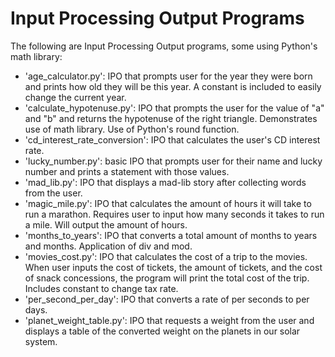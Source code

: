 # Input Processing Output Programs
The following are Input Processing Output programs, some using Python's math library:
- 'age_calculator.py': IPO that prompts user for the year they were born and prints how old they will be this year. A constant is included to easily change the current year.
- 'calculate_hypotenuse.py': IPO that prompts the user for the value of "a" and "b" and returns the hypotenuse of the right triangle. Demonstrates use of math library. Use of Python's round function.
- 'cd_interest_rate_conversion': IPO that calculates the user's CD interest rate.
- 'lucky_number.py': basic IPO that prompts user for their name and lucky number and prints a statement with those values.
- 'mad_lib.py': IPO that displays a mad-lib story after collecting words from the user.
- 'magic_mile.py': IPO that calculates the amount of hours it will take to run a marathon. Requires user to input how many seconds it takes to run a mile. Will output the amount of hours.
- 'months_to_years': IPO that converts a total amount of months to years and months. Application of div and mod.
- 'movies_cost.py': IPO that calculates the cost of a trip to the movies. When user inputs the cost of tickets, the amount of tickets, and the cost of snack concessions, the program will print the total cost of the trip. Includes constant to change tax rate.
- 'per_second_per_day': IPO that converts a rate of per seconds to per days.
- 'planet_weight_table.py': IPO that requests a weight from the user and displays a table of the converted weight on the planets in our solar system. 
